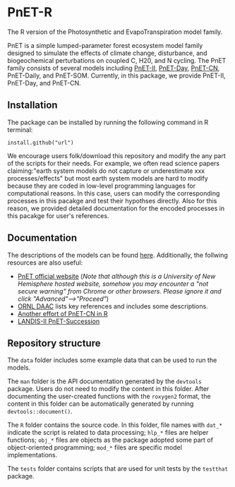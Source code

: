 # PnET-R

The R version of the Photosynthetic and EvapoTranspiration model family. 

PnET is a simple lumped-parameter forest ecosystem model family designed to simulate the effects of climate change, disturbance, and biogeochemical perturbations on coupled C, H20, and N cycling. The PnET family consists of several models including [PnET-II](http://www.int-res.com/abstracts/cr/v05/n3/p207-222/), [PnET-Day](http://www.jstor.org/stable/4221255), [PnET-CN](https://linkinghub.elsevier.com/retrieve/pii/S0304380097019534), PnET-Daily, and PnET-SOM. Currently, in this package, we provide PnET-II, PnET-Day, and PnET-CN. 

## Installation

The package can be installed by running the following command in R terminal:

```
install.github("url")
```

We encourage users folk/download this repository and modify the any part of the scripts for their needs. For example, we often read science papers claiming:"earth system models do not capture or underestimate xxx processes/effects" but most earth system models are hard to modify because they are coded in low-level programming languages for computational reasons. In this case, users can modify the corresponding processes in this pacakge and test their hypothses directly. Also for this reason, we provided detailed documentation for the encoded processes in this pacakge for user's references.

## Documentation

The descriptions of the models can be found [here](/doc/pnet_model.md). Additionally, the follwing resources are also useful:

- [PnET official website](https://www.pnet.sr.unh.edu/) (*Note that although this is a University of New Hemisphere hosted website, somehow you may encounter a "not secure warning" from Chrome or other browsers. Please ignore it and click "Advanced"-->"Proceed"*)
- [ORNL DAAC](https://daac.ornl.gov/MODELS/guides/pnet_guide.html) lists key references and includes some descriptions.
- [Another effort of PnET-CN in R](https://github.com/AlexandraThorn/PnETCN-R)
- [LANDIS-II PnET-Succession](https://www.landis-ii.org/extensions/pnet-succession)


## Repository structure

The `data` folder includes some example data that can be used to run the models.

The `man` folder is the API documentation generated by the `devtools` package. Users do not need to modify the content in this folder. After documenting the user-created functions with the `roxygen2` format, the content in this folder can be automatically generated by running `devtools::document()`.

The `R` folder contains the source code. In this folder, file names with `dat_*` indicate the script is related to data processing; `hlp_*` files are helper functions; `obj_*` files are objects as the package adopted some part of object-oriented programming; `mod_*` files are specific model implementations.

The `tests` folder contains scripts that are used for unit tests by the `testthat` package.
